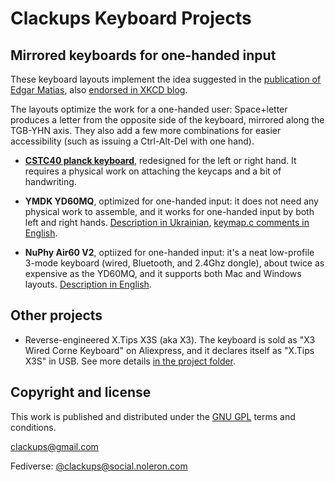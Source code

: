 # Clackups Keyboard Projects

## Mirrored keyboards for one-handed input

These keyboard layouts implement the idea suggested in the
[publication of Edgar
Matias](https://www.billbuxton.com/matias93.html), also [endorsed in
XKCD
blog](https://blog.xkcd.com/2007/08/14/mirrorboard-a-one-handed-keyboard-layout-for-the-lazy/).

The layouts optimize the work for a one-handed user: Space+letter
produces a letter from the opposite side of the keyboard, mirrored
along the TGB-YHN axis. They also add a few more combinations for
easier accessibility (such as issuing a Ctrl-Alt-Del with one hand).

* **[CSTC40 planck
    keyboard](https://github.com/clackups/qmk_userspace/blob/main/ONE_HANDED_CSTC40.md)**,
    redesigned for the left or right hand. It requires a physical work
    on attaching the keycaps and a bit of handwriting.

* **YMDK YD60MQ**, optimized for one-handed input: it does not need
  any physical work to assemble, and it works for one-handed input by
  both left and right hands. [Description in
  Ukrainian](https://github.com/clackups/qmk_userspace/blob/main/YMDK_YD60MQ_one-handed_layout_Ukrainian.pdf),
  [keymap.c comments in
  English](keyboards/ymdk/yd60mq/keymaps/claclups_mirrored/keymap.c).


* **NuPhy Air60 V2**, optiized for one-handed input: it's a neat
    low-profile 3-mode keyboard (wired, Bluetooth, and 2.4Ghz dongle),
    about twice as expensive as the YD60MQ, and it supports both Mac
    and Windows layouts. [Description in
    English](https://github.com/clackups/qmk_firmware/blob/clackups/keyboards/nuphy/air60_v2/clackups/readme.md).


## Other projects

* Reverse-engineered X.Tips X3S (aka X3). The keyboard is sold as "X3 Wired Corne Keyboard" on Aliexpress, and
it declares itself as "X.Tips X3S" in USB. See more details [in the project
folder](https://github.com/clackups/qmk_userspace/tree/main/keyboards/clackups/xtips_x3s).




## Copyright and license

This work is published and distributed under the [GNU GPL](LICENSE)
terms and conditions.

clackups@gmail.com

Fediverse: [@clackups@social.noleron.com](https://social.noleron.com/@clackups)
